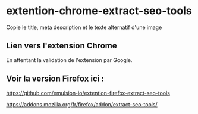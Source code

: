 # extention-chrome-extract-seo-tools

Copie le title, meta description et le texte alternatif d'une image

## Lien vers l'extension Chrome

En attentant la validation de l'extension par Google.

## Voir la version Firefox ici : 

https://github.com/emulsion-io/extention-firefox-extract-seo-tools

https://addons.mozilla.org/fr/firefox/addon/extract-seo-tools/
